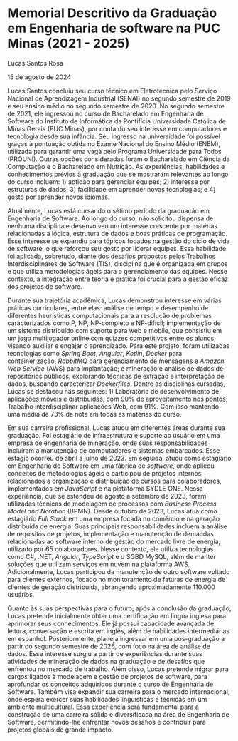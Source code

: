 # Memorial Descritivo da Graduação em Engenharia de software na PUC Minas (2021 - 2025)

Lucas Santos Rosa

15 de agosto de 2024

Lucas Santos concluiu seu curso técnico em Eletrotécnica pelo Serviço Nacional de Aprendizagem Industrial (SENAI) no segundo semestre de 2019 e seu ensino médio no segundo semestre de 2020. No segundo semestre de 2021, ele ingressou no curso de Bacharelado em Engenharia de Software do Instituto de Informática da Pontifícia Universidade Católica de Minas Gerais (PUC Minas), por conta do seu interesse em computadores e tecnologia desde sua infância. Seu ingresso na universidade foi possível graças à pontuação obtida no Exame Nacional do Ensino Médio (ENEM), utilizada para garantir uma vaga pelo Programa Universidade para Todos (PROUNI). Outras opções consideradas foram o Bacharelado em Ciência da Computação e o Bacharelado em Nutrição. As experiências, habilidades e conhecimentos prévios à graduação que se mostraram relevantes ao longo do curso incluem: 1) aptidão para gerenciar equipes; 2) interesse por estruturas de dados; 3) facilidade em aprender novas tecnologias; e 4) gosto por aprender novos idiomas.

Atualmente, Lucas está cursando o sétimo período da graduação em Engenharia de Software. Ao longo do curso, não solicitou dispensa de nenhuma disciplina e desenvolveu um interesse crescente por matérias relacionadas à lógica, estrutura de dados e boas práticas de programação. Esse interesse se expandiu para tópicos focados na gestão do ciclo de vida de software, o que reforçou seu gosto por liderar equipes. Essa habilidade foi aplicada, sobretudo, diante dos desafios propostos pelos Trabalhos Interdisciplinares de Software (TIS), disciplina que é organizada em grupos e que utiliza metodologias ágeis para o gerenciamento das equipes. Nesse contexto, a integração entre teoria e prática foi crucial para a gestão eficaz dos projetos de software.

Durante sua trajetória acadêmica, Lucas demonstrou interesse em várias práticas curriculares, entre elas: análise de tempo e desempenho de diferentes heurísticas computacionais para a resolução de problemas caracterizados como P, NP, NP-completo e NP-difícil; implementação de um sistema distribuído com suporte para web e mobile, que consistiu em um jogo multijogador online com quizzes competitivos entre os alunos, visando auxiliar e engajar o aprendizado. Para este projeto, foram utilizadas tecnologias como *Spring Boot*, *Angular*, *Kotlin*, *Docker* para conteinerização, *RabbitMQ* para gerenciamento de mensagens e *Amazon Web Service* (AWS) para implantação; e mineração e análise de dados de repositórios públicos, explorando técnicas de extração e interpretação de dados, buscando caracterizar *Dockerfiles*. Dentre as disciplinas cursadas, Lucas se destacou nas seguintes: 1) Laboratório de desenvolvimento de aplicações móveis e distribuídas, com 90% de aproveitamento nos pontos; Trabalho interdisciplinar aplicações Web, com 91%. Com isso mantendo uma média de 73% da nota em todas as matérias do curso.

Em sua carreira profissional, Lucas atuou em diferentes áreas durante sua graduação. Foi estagiário de infraestrutura e suporte ao usuário em uma empresa de engenharia de mineração, onde suas responsabilidades incluíram a manutenção de computadores e sistemas embarcados. Esse estágio ocorreu de abril a julho de 2023. Em seguida, atuou como estagiário em Engenharia de Software em uma fábrica de *software*, onde aplicou conceitos de metodologias ágeis e participou de projetos internos relacionados à organização e distribuição de cursos para colaboradores, implementados em *JavaScript* e na plataforma SYDLE ONE. Nessa experiência, que se estendeu de agosto a setembro de 2023, foram utilizadas técnicas de modelagem de processos com *Business Process Model and Notation* (BPMN). Desde outubro de 2023, Lucas atua como estagiário *Full Stack* em uma empresa focada no comércio e na geração distribuída de energia. Suas principais responsabilidades incluem a análise de requisitos de projetos, implementação e manutenção de demandas relacionadas ao software interno de gestão do mercado livre de energia, utilizado por 65 colaboradores. Nesse contexto, ele utiliza tecnologias como C#, .NET, *Angular*, *TypeScript* e o SGBD MySQL, além de manter soluções que utilizam serviços em nuvem na plataforma AWS. Adicionalmente, Lucas participou da manutenção de outro software voltado para clientes externos, focado no monitoramento de faturas de energia de clientes de geração distribuída, abrangendo aproximadamente 110.000 usuários.

Quanto às suas perspectivas para o futuro, após a conclusão da graduação, Lucas pretende inicialmente obter uma certificação em língua inglesa para aprimorar seus conhecimentos. Ele já possui capacidade avançada de leitura, conversação e escrita em inglês, além de habilidades intermediárias em espanhol. Posteriormente, planeja ingressar em uma pós-graduação a partir do segundo semestre de 2026, com foco na área de análise de dados. Esse interesse surgiu a partir de experiências durante suas atividades de mineração de dados na graduação e de desafios que enfrentou no mercado de trabalho. Além disso, Lucas pretende migrar para cargos ligados à modelagem e gestão de projetos de software, para aprofundar os conceitos adquiridos durante o curso de Engenharia de Software. Também visa expandir sua carreira para o mercado internacional, onde espera exercer suas habilidades linguísticas e técnicas em um ambiente multicultural. Essa experiência será fundamental para a construção de uma carreira sólida e diversificada na área de Engenharia de Software, permitindo-lhe enfrentar novos desafios e contribuir para projetos globais de grande impacto.
